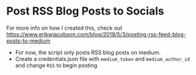 # Post RSS Blog Posts to Socials

For more info on how I created this, check out https://www.erikwjacobson.com/blog/2019/5/3/posting-rss-feed-blog-posts-to-medium

* For now, the script only posts RSS blog posts on medium. 
* Create a credentials.json file with `medium_token` and `medium_author_id` and change `RSS` to begin posting